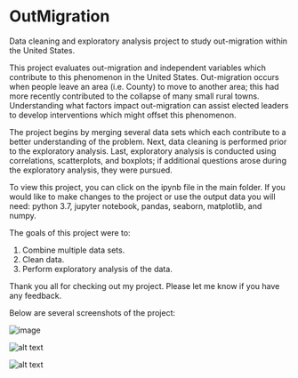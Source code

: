 # OutMigration
Data cleaning and exploratory analysis project to study out-migration within the United States.

This project evaluates out-migration and independent variables which contribute to this phenomenon in the United States. Out-migration occurs when people leave an area (i.e. County) to move to another area; this had more recently contributed to the collapse of many small rural towns. Understanding what factors impact out-migration can assist elected leaders to develop interventions which might offset this phenomenon.

The project begins by merging several data sets which each contribute to a better understanding of the problem.  Next, data cleaning is performed prior to the exploratory analysis.  Last, exploratory analysis is conducted using correlations, scatterplots, and boxplots; if additional questions arose during the exploratory analysis, they were pursued.

To view this project, you can click on the ipynb file in the main folder.  If you would like to make changes to the project or use the output data you will need: python 3.7, jupyter notebook, pandas, seaborn, matplotlib, and numpy.

The goals of this project were to:
1) Combine multiple data sets.
2) Clean data.
3) Perform exploratory analysis of the data.

Thank you all for checking out my project.  Please let me know if you have any feedback.

Below are several screenshots of the project:

![image](https://github.com/william-aderholdt/OutMigration/tree/master/screenshots/scatterplot.png)

![alt text](https://github.com/william-aderholdt/OutMigration/tree/master/screenshots/boxplot.png)

![alt text](https://github.com/william-aderholdt/OutMigration/tree/master/screenshots/boxplot2.png)
